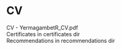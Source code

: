 # CV
CV - YermagambetR_CV.pdf \
Certificates in certificates dir \
Recommendations in recommendations dir 
